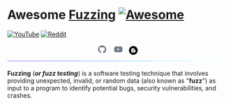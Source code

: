 # Awesome [Fuzzing](https://en.wikipedia.org/wiki/Fuzzing) [![Awesome](https://awesome.re/badge.svg)](https://awesome.re)
[![YouTube](https://img.shields.io/badge/YouTube-%23FF0000.svg?style=for-the-badge&logo=YouTube&logoColor=white)](https://youtube.com/playlist?list=PL9V4Zu3RroiV_R_JO1M6qe51oOu55RZaS&si=-vPkad3dFEA-3OxO) [![Reddit](https://img.shields.io/badge/Reddit-FF4500?style=for-the-badge&logo=reddit&logoColor=white)](https://www.reddit.com/r/fuzzing/)
<p align="center">
    <a href="https://github.com/cybersecurity-dev/"><img height="25" src="https://github.com/cybersecurity-dev/cybersecurity-dev/blob/main/assets/github.svg" alt="GitHub"></a>
    &nbsp;
    <a href="https://www.youtube.com/@CyberThreatDefence"><img height="25" src="https://github.com/cybersecurity-dev/cybersecurity-dev/blob/main/assets/youtube.svg" alt="YouTube"></a>
    &nbsp;
    <a href="https://cyberthreatdefence.com/my_awesome_lists"><img height="20" src="https://github.com/cybersecurity-dev/cybersecurity-dev/blob/main/assets/blog.svg" alt="My Awesome Lists"></a>
    <img src="https://github.com/cybersecurity-dev/cybersecurity-dev/blob/main/assets/bar.gif">
</p>

**Fuzzing** (**_or fuzz testing_**) is a software testing technique that involves providing unexpected, invalid, or random data (also known as "**fuzz**") as input to a program to identify potential bugs, security vulnerabilities, and crashes.
